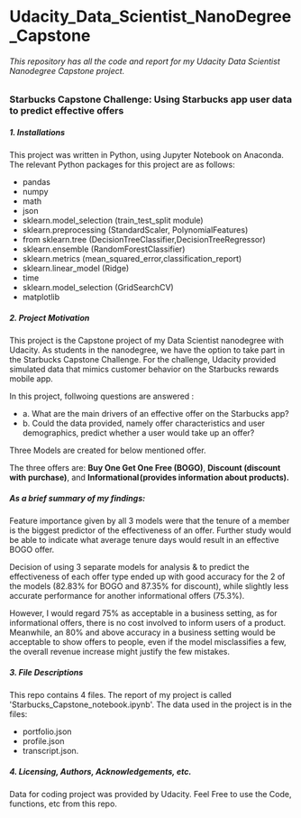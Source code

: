 # Udacity_Data_Scientist_NanoDegree_Capstone
###### This repository has all the code and report for my Udacity Data Scientist Nanodegree Capstone project.

### Starbucks Capstone Challenge: Using Starbucks app user data to predict effective offers

##### 1. Installations
This project was written in Python, using Jupyter Notebook on Anaconda. The relevant Python packages for this project are as follows:

- pandas
- numpy
- math
- json
- sklearn.model_selection (train_test_split module)
- sklearn.preprocessing (StandardScaler, PolynomialFeatures)
- from sklearn.tree (DecisionTreeClassifier,DecisionTreeRegressor)
- sklearn.ensemble (RandomForestClassifier)
- sklearn.metrics (mean_squared_error,classification_report)
- sklearn.linear_model (Ridge)
- time
- sklearn.model_selection (GridSearchCV)
- matplotlib


##### 2. Project Motivation

This project is the Capstone project of my Data Scientist nanodegree with Udacity. As students in the nanodegree, we have the option to take part in the Starbucks Capstone Challenge. For the challenge, Udacity provided simulated data that mimics customer behavior on the Starbucks rewards mobile app.

In this project, follwoing questions are answered :

- a. What are the main drivers of an effective offer on the Starbucks app?
- b. Could the data provided, namely offer characteristics and user demographics, predict whether a user would take up an offer?

Three Models are created for below mentioned offer.

The three offers are: **Buy One Get One Free (BOGO)**, **Discount (discount with purchase)**, and **Informational (provides information about products).**

##### As a brief summary of my findings:

Feature importance given by all 3 models were that the tenure of a member is the biggest predictor of the effectiveness of an offer. Further study would be able to indicate what average tenure days would result in an effective BOGO offer.

Decision of using 3 separate models for analysis & to predict the effectiveness of each offer type ended up with good accuracy for the 2 of the models (82.83% for BOGO and 87.35% for discount), while slightly less accurate performance for another informational offers (75.3%).

However, I would regard 75% as acceptable in a business setting, as for informational offers, there is no cost involved to inform users of a product. Meanwhile, an 80% and above accuracy in a business setting would be acceptable to show offers to people, even if the model misclassifies a few, the overall revenue increase might justify the few mistakes.

##### 3. File Descriptions

This repo contains 4 files. The report of my project is called 'Starbucks_Capstone_notebook.ipynb'. The data used in the project is in the files:

- portfolio.json
- profile.json 
- transcript.json.


##### 4. Licensing, Authors, Acknowledgements, etc.

Data for coding project was provided by Udacity.
Feel Free to use the Code, functions, etc from this repo.
